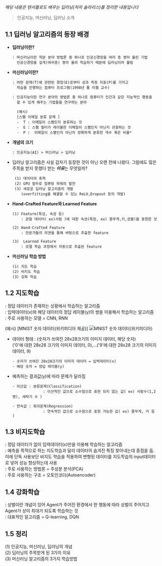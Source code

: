 *해당 내용은 텐서플로도 배우는 딥러닝(저자 솔라리스)를 정리한 내용입니다*

> 인공지능, 머신러닝, 딥러닝 소개
 

## 1.1 딥러닝 알고리즘의 등장 배경


- **딥러닝이란?**

      : 머신러닝이란 학문 분야 방법론 중 하나로 인공신경망을 여러 층 쌓아 올린 기법  
        인공신경망을 깊게(여러층) 쌓아 올려 학습하기 때문에 딥러닝이라 불림


- **머신러닝이란?**

      : 어떤 문제(T)에 관련된 경험(E)로부터 성과 측정 지표(P)를 가지고
        학습을 진행하는 컴퓨터 프로그램(1998년 톰 미첼 교수)

      : 인공지능이란 연구 분야의 방법론 중 하나로 컴퓨터가 인간과 같은 지능적인 행동을 
        할 수 있게 해주는 기법들을 연구하는 분야
		
		(예시)
		[스팸 이메일 분류 문제 ]
		-  T : 이메일이 스팸인지 분류하는 것
		-  E : 스팸 필터가 레이블한 이메일이 스팸인지 아닌지 관찰하는 것
		-  P :  이메일이 스팸인지 아닌지 정확하게 분류한 개수 혹은 비율*


- **개념의 크기**

      : 인공지능(AI) > 머신러닝 > 딥러닝


- 딥러닝 알고리즘은 사실 갑자기 등장한 것이 아닌 오랜 전에 나왔다. 
그럼에도 많은 주목을 받지 못했다 받는 ***이유***는 무엇일까?

       (1) 데이터의 축척 
       (2) GPU 필두로 컴퓨팅 파워의 발전
	   (3) 새로운 딥러닝 알고리즘의 개발
	      (overfitting을 해결할 수 있는 ReLU,Dropout 등의 개발)

- **Hand-Crafted Feature와 Learned Feature**

      (1) Feature(특성, 속성 등) 
          : 관찰 데이터( ex)사람 )에 대한 속성(특징, ex) 몸무게,키,성별)을 표현한 것

      (2) Hand-Crafted Feature 
          : 전문가들의 의견을 통해 바탕으로 추출한 feature

      (3)  Learned Feature
          : 모델 학습 과정에서 자동으로 추출된 feature

- **머신러닝 학습 방법**

      (1) 지도 학습
      (2) 비지도 학습
      (3) 강화 학습 

## 1.2 지도학습

: 정답 데이터가 존재하는 상황에서 학습하는 알고리즘  
: 입력데이터(x)와 해당 데이터의 정답 레이블(y)의 쌍을 이용해서 학습하는 알고리즘  
: 주로 사용하는 모델 = CNN, RNN

(예시)
[MNIST 숫자 데이터(위키피디아 제공)]
![MNIST 숫자 데이터(위키피디아)](https://upload.wikimedia.org/wikipedia/commons/thumb/2/27/MnistExamples.png/220px-MnistExamples.png)  
- 데이터 형태 : (숫자가 쓰여진 28x28크기의 이미지 데이터, 해당 숫자)  
('0'에 대한 28x28 크기의 이미지 데이터, 0),...('9'에 대한 28x28 크기의 이미지 데이터, 9)

      - 숫자가 쓰여진 28x28크기의 이미지 데이터 = 입력데이터(x)
	  - 해당 숫자 = 정답 레이블(y)


- 예측하는 결과값(y)에 따라 문제가 달라짐

      - 이산값 : 분류문제(Classification)
	                : 이산적인 값으로 소수점으로 표현 되지 않는 값( ex) 사람수(1,2명), 세탁기 수 )
					
	  - 연속값 : 회귀문제(Regression)
	                : 연속적인 값으로 소수점으로 표현 가능한 값( ex) 몸무게, 키 등 )


## 1.3 비지도학습

: 정답 데이터가 없이 입력데이터(x)만을 이용해 학습하는 알고리즘  
: 예측을 목적으로 하는 지도학습과 달리 데이터의 숨겨진 특징 찾아내는데 중점을 둠.    
   이에 단독 사용보단 비지도 학습을 적용하여 변형된 데이터를 지도학습의 input데이터로 넣어 성능 향상하는데 사용  
: 주로 사용하는 방법론 = 주성분 분석(PCA)    
: 주로 사용하는 구조 = 오토인코더(Autoencoder)  

## 1.4 강화학습

: 상벌이란 개념이 있어 Agent가 주어진 환경에서 한 행동에 따라 상벌이 주어지고 Agent가 상이 최대가 되도록 학습하는 것  
: 대표적인 알고리즘 = Q-learning, DQN  

## 1.5 정리

(1) 인공지능, 머신러닝, 딥러닝의 개념  
(2) 딥러닝의 주목받게 된 3가지 이유  
(3) 머신러닝 알고리즘의 3가지 학습방법  

